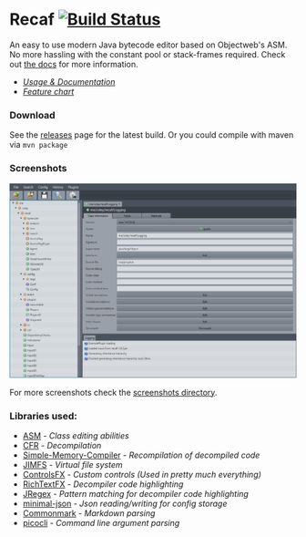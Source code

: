 # Recaf [![Build Status](https://travis-ci.org/Col-E/Recaf.svg?branch=master)](https://travis-ci.org/Col-E/Recaf)
An easy to use modern Java bytecode editor based on Objectweb's ASM. No more hassling with the constant pool or stack-frames required. Check out [the docs](https://col-e.github.io/Recaf/index.html) for more information.

* _[Usage & Documentation](https://col-e.github.io/Recaf/documentation.html)_
* _[Feature chart](https://col-e.github.io/Recaf/features.html)_

### Download

See the [releases](https://github.com/Col-E/Recaf/releases) page for the latest build. Or you could compile with maven via `mvn package`

### Screenshots

![Screenshot](docs/screenshots/class-selection.png)

For more screenshots check the [screenshots directory](docs/screenshots).

### Libraries used:

* [ASM](http://asm.ow2.org/) - _Class editing abilities_
* [CFR](http://www.benf.org/other/cfr/) - _Decompilation_
* [Simple-Memory-Compiler](https://github.com/Col-E/Simple-Memory-Compiler) - _Recompilation of decompiled code_
* [JIMFS](https://github.com/google/jimfs) - _Virtual file system_
* [ControlsFX](http://fxexperience.com/controlsfx/) - _Custom controls (Used in pretty much everything)_
* [RichTextFX](https://github.com/FXMisc/RichTextFX) - _Decompiler code highlighting_
* [JRegex](http://jregex.sourceforge.net/) - _Pattern matching for decompiler code highlighting_
* [minimal-json](https://github.com/ralfstx/minimal-json) - _Json reading/writing for config storage_
* [Commonmark](https://github.com/atlassian/commonmark-java) - _Markdown parsing_
* [picocli](http://picocli.info/) - _Command line argument parsing_
